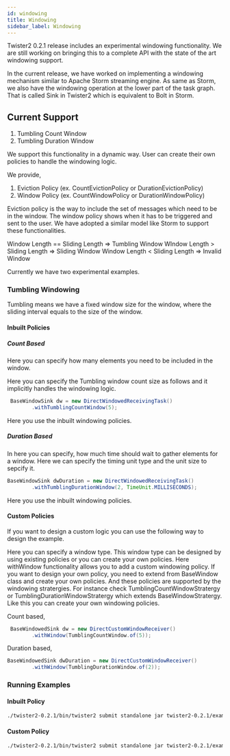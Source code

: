 ```yaml
---
id: windowing
title: Windowing
sidebar_label: Windowing
---
```


Twister2 0.2.1 release includes an experimental windowing functionality. We are still working on 
bringing this to a complete API with the state of the art windowing support. 

In the current release, we have worked on implementing a windowing mechanism similar to Apache
Storm streaming engine. As same as Storm, we also have the windowing operation at the lower part of
the task graph. That is called Sink in Twister2 which is equivalent to Bolt in Storm. 

## Current Support

1. Tumbling Count Window
2. Tumbling Duration Window

We support this functionality in a dynamic way. User can create their own policies to handle the 
windowing logic. 

We provide, 

1. Eviction Policy (ex. CountEvictionPolicy or DurationEvictionPolicy)
2. Window Policy (ex. CountWindowPolicy or DurationWindowPolicy)

Eviction policy is the way to include the set of messages which need to be in the window. 
The window policy shows when it has to be triggered and sent to the user. We have adopted a similar
model like Storm to support these functionalities. 

Window Length == Sliding Length => Tumbling Window
WIndow Length > Sliding Length => Sliding Window
Window Length < Sliding Length => Invalid Window

Currently we have two experimental examples. 

### Tumbling Windowing

Tumbling means we have a fixed window size for the window, where the sliding interval equals to the 
size of the window. 

#### Inbuilt Policies

##### Count Based

Here you can specify how many elements you need to be included in the window. 

Here you can specify the Tumbling window count size as follows and it implicitly handles the 
windowing logic. 

```java
 BaseWindowSink dw = new DirectWindowedReceivingTask()
        .withTumblingCountWindow(5);   

```

Here you use the inbuilt windowing policies. 



##### Duration Based

In here you can specify, how much time should wait to gather elements for a window. 
Here we can specify the timing unit type and the unit size to sepcify it. 

```java
BaseWindowSink dwDuration = new DirectWindowedReceivingTask()
        .withTumblingDurationWindow(2, TimeUnit.MILLISECONDS);
```

Here you use the inbuilt windowing policies. 

#### Custom Policies

If you want to design a custom logic you can use the following way to design the example. 

Here you can specify a window type. This window type can be designed by using existing policies or
you can create your own policies. Here withWindow functionality allows you to add a custom
windowing policy. If you want to design your own policy, you need to extend from BaseWindow
class and create your own policies. And these policies are supported by the windowing stratergies. 
For instance check TumblingCountWindowStratergy or TumblingDurationWindowStratergy  which extends 
BaseWindowStratergy. Like this you can
create your own windowing policies. 

Count based, 

```java
 BaseWindowedSink dw = new DirectCustomWindowReceiver()
        .withWindow(TumblingCountWindow.of(5));    
```


Duration based,

```java
BaseWindowedSink dwDuration = new DirectCustomWindowReceiver()
        .withWindow(TumblingDurationWindow.of(2));
```

### Running Examples


#### Inbuilt Policy

```bash
./twister2-0.2.1/bin/twister2 submit standalone jar twister2-0.2.1/examples/libexamples-java.jar edu.iu.dsc.tws.examples.task.ExampleTaskMain -itr 500 -workers 4 -size 8 -op "direct" -stages 4,4 -verify -stream -window
```

#### Custom Policy

```bash
./twister2-0.2.1/bin/twister2 submit standalone jar twister2-0.2.1/examples/libexamples-java.jar edu.iu.dsc.tws.examples.task.ExampleTaskMain -itr 500 -workers 4 -size 8 -op "cdirect" -stages 4,4 -verify -stream -window
```